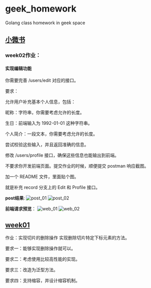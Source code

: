 # geek_homework
Golang class homework in geek space

## [小微书](https://github.com/ycvk/geek_homework/tree/main/tinybook)
### week02作业：
#### 实现编辑功能

你需要完善 /users/edit 对应的接口。

要求：

允许用户补充基本个人信息，包括：

昵称：字符串，你需要考虑允许的长度。

生日：前端输入为 1992-01-01 这种字符串。

个人简介：一段文本，你需要考虑允许的长度。

尝试校验这些输入，并且返回准确的信息。

修改 /users/profile 接口，确保这些信息也能输出到前端。

不要求你开发前端页面。提交作业的时候，顺便提交 postman 响应截图。

加一个 README 文件，里面贴个图。

就是补充 record 分支上的 Edit 和 Profile 接口。

**post结果**:
![post_01](https://i.mji.rip/2023/10/02/73405f3b359c19579beaaa5fb4fb588e.png
)
![post_02](https://i.mji.rip/2023/10/02/2c01cc2c383c90dfea1d2ff39612d0c0.png
)

**前端请求预览**：
![web_01](https://i.mji.rip/2023/10/02/23b5761e808f0d6b12a3582d8fa39dbf.png
)
![web_02](https://i.mji.rip/2023/10/02/f8b1662852a50f852884534bbb4b1876.png
)


## [week01](https://github.com/ycvk/geek_homework/tree/main/week01)
作业：实现切片的删除操作
实现删除切片特定下标元素的方法。

要求一：能够实现删除操作就可以。

要求二：考虑使用比较高性能的实现。

要求三：改造为泛型方法。

要求四：支持缩容，并设计缩容机制。
